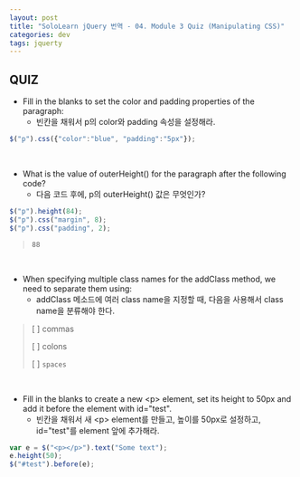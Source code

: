```yaml
---
layout: post
title: "SoloLearn jQuery 번역 - 04. Module 3 Quiz (Manipulating CSS)"
categories: dev
tags: jquerty
---
```


## QUIZ

- Fill in the blanks to set the color and padding properties of the paragraph:
  - 빈칸을 채워서 p의 color와 padding 속성을 설정해라.

```js
$("p").css({"color":"blue", "padding":"5px"});
```

<br>

- What is the value of outerHeight() for the paragraph after the following code?
  - 다음 코드 후에, p의 outerHeight() 값은 무엇인가?

```js
$("p").height(84);
$("p").css("margin", 8);
$("p").css("padding", 2);
```

> `88`

<br>

- When specifying multiple class names for the addClass method, we need to separate them using:
  - addClass 메소드에 여러 class name을 지정할 때, 다음을 사용해서 class name을 분류해야 한다.

> [ ] commas
>
> [ ] colons
>
> [ ] `spaces`

<br>

- Fill in the blanks to create a new \<p> element, set its height to 50px and add it before the element with id="test".
  - 빈칸을 채워서 새 \<p> element를 만들고, 높이를 50px로 설정하고, id="test"를 element 앞에 추가해라.

```js
var e = $("<p></p>").text("Some text");
e.height(50);
$("#test").before(e);
```

<br>